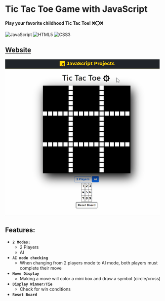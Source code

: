 # Tic Tac Toe Game with JavaScript

<b>Play your favorite childhood Tic Tac Toe! ❌⭕❌</b>

![JavaScript](https://img.shields.io/badge/-JavaScript-%23F7DF1C?style=flat-square&logo=javascript&logoColor=000000&labelColor=%23F7DF1C&color=%23FFCE5A)
![HTML5](https://img.shields.io/badge/-HTML5-%23E44D27?style=flat-square&logo=html5&logoColor=ffffff)
![CSS3](https://img.shields.io/badge/-CSS3-%231572B6?style=flat-square&logo=css3)

## <a href="https://xjqx.github.io/JavaScript-Projects/TicTacToe/">Website</a>

<img src="tic-tac-toe.gif" alt="tic-tac-toe.gif" width=500 />

## Features:
- **`2 Modes:`**
  - 2 Players
  - AI
- **`AI mode checking`**
  - When changing from 2 players mode to AI mode, both players must complete their move
- **`Move Display`**
  - Making a move will color a mini box and draw a symbol (circle/cross)
- **`Display Winner/Tie`**
  - Check for win conditions
- **`Reset Board`**
